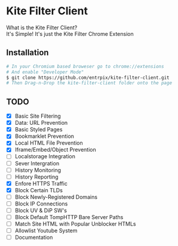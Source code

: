 # Kite Filter Client
What is the Kite Filter Client?\
It's Simple! It's just the Kite Filter Chrome Extension

## Installation
```bash
# In your Chromium based broweser go to chrome://extensions
# And enable "Developer Mode"
$ git clone https://github.com/entrpix/kite-filter-client.git
# Then Drag-n-Drop the kite-filter-client folder onto the page
```

## TODO
- [X] Basic Site Filtering
- [X] Data: URL Prevention
- [X] Basic Styled Pages
- [X] Bookmarklet Prevention
- [X] Local HTML File Prevention
- [X] Iframe/Embed/Object Prevention
- [ ] Localstorage Integration
- [ ] Sever Intergration
- [ ] History Monitoring
- [ ] History Reporting
- [X] Enfore HTTPS Traffic
- [X] Block Certain TLDs
- [ ] Block Newly-Registered Domains
- [ ] Block IP Connections
- [ ] Block UV & DiP SW's
- [ ] Block Default TompHTTP Bare Server Paths
- [ ] Match Site HTML with Popular Unblocker HTMLs
- [ ] Allowlist Youtube System
- [ ] Documentation
